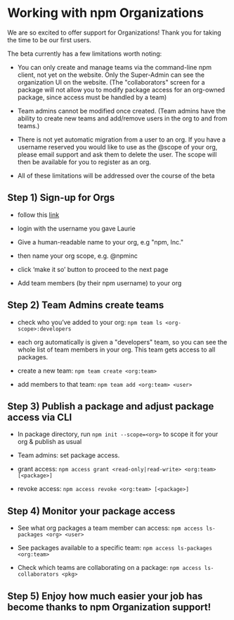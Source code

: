 <!--
title: 14 - Working with Organizations
featured: true
-->

# **Working with npm Organizations**

We are so excited to offer support for Organizations! Thank you for taking the time to be our first users.

The beta currently has a few limitations worth noting:

* You can only create and manage teams via the command-line npm client, not yet on the website. Only the Super-Admin can see the organization UI on the website. (The "collaborators" screen for a package will not allow you to modify package access for an org-owned package, since access must be handled by a team)

* Team admins cannot be modified once created. (Team admins have the ability to create new teams and add/remove users in the org to and from teams.)

* There is not yet automatic migration from a user to an org. If you have a username reserved you would like to use as the @scope of your org, please email support and ask them to delete the user. The scope will then be available for you to register as an org.

* All of these limitations will be addressed over the course of the beta

## **Step 1)** Sign-up for Orgs

* follow this [link](www.npmjs.com/org?join-beta)

* login with the username you gave Laurie

* Give a human-readable name to your org, e.g "npm, Inc."

* then name your org scope, e.g. @npminc

* click ‘make it so’ button to proceed to the next page

* Add team members (by their npm username) to your org

## **Step 2)**  Team Admins create teams

* check who you’ve added to your org: `npm team ls <org-scope>:developers`

* each org automatically is given a "developers" team, so you can see the whole list of team members in your org. This team gets access to all packages.

* create a new team: `npm team create <org:team>`

* add members to that team: `npm team add <org:team> <user>`

## **Step 3)** Publish a package and adjust package access via CLI

* In package directory, run `npm init --scope=<org>` to scope it for your org & publish as usual

* Team admins: set package access.

* grant access:  `npm access grant <read-only|read-write> <org:team> [<package>]`

* revoke access: `npm access revoke <org:team> [<package>] `

## **Step 4)** Monitor your package access

* See what org packages a team member can access: `npm access ls-packages <org> <user>`

* See packages available to a specific team: `npm access ls-packages <org:team> `

* Check which teams are collaborating on a package: `npm access ls-collaborators <pkg>`

## **Step 5)** Enjoy how much easier your job has become thanks to npm Organization support!
